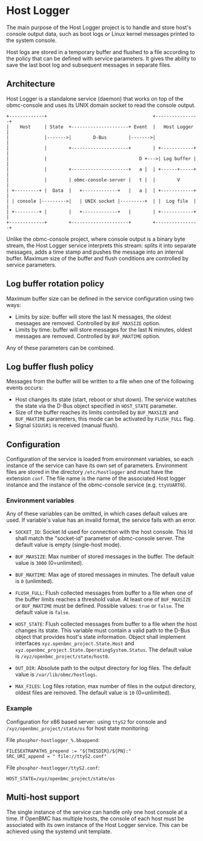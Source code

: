 # Host Logger

The main purpose of the Host Logger project is to handle and store host's
console output data, such as boot logs or Linux kernel messages printed to the
system console.

Host logs are stored in a temporary buffer and flushed to a file according to
the policy that can be defined with service parameters. It gives the ability to
save the last boot log and subsequent messages in separate files.

## Architecture

Host Logger is a standalone service (daemon) that works on top of the
obmc-console and uses its UNIX domain socket to read the console output.

```
+-------------+                                       +----------------+
|    Host     | State  +---------------------+ Event  |   Host Logger  |
|             |------->|        D-Bus        |------->|                |
|             |        +---------------------+        | +------------+ |
|             |                                  D +--->| Log buffer | |
|             |        +---------------------+   a |  | +------+-----+ |
|             |        | obmc-console-server |   t |  |        V       |
| +---------+ |  Data  |   +-------------+   |   a |  | +------------+ |
| | console |--------->|   | UNIX socket |---------+  | |  Log file  | |
| +---------+ |        |   +-------------+   |        | +------------+ |
+-------------+        +---------------------+        +----------------+
```

Unlike the obmc-console project, where console output is a binary byte stream,
the Host Logger service interprets this stream: splits it into separate
messages, adds a time stamp and pushes the message into an internal buffer.
Maximum size of the buffer and flush conditions are controlled by service
parameters.

## Log buffer rotation policy

Maximum buffer size can be defined in the service configuration using two ways:
- Limits by size: buffer will store the last N messages, the oldest messages are
  removed. Controlled by `BUF_MAXSIZE` option.
- Limits by time: buffer will store messages for the last N minutes, oldest
  messages are removed. Controlled by `BUF_MAXTIME` option.

Any of these parameters can be combined.

## Log buffer flush policy

Messages from the buffer will be written to a file when one of the following
events occurs:
- Host changes its state (start, reboot or shut down). The service watches the
  state via the D-Bus object specified in `HOST_STATE` parameter.
- Size of the buffer reaches its limits controlled by `BUF_MAXSIZE` and
  `BUF_MAXTIME` parameters, this mode can be activated by `FLUSH_FULL` flag.
- Signal `SIGUSR1` is received (manual flush).

## Configuration

Configuration of the service is loaded from environment variables, so each
instance of the service can have its own set of parameters.
Environment files are stored in the directory `/etc/hostlogger` and must have
the extension `conf`. The file name is the name of the associated Host logger
instance and the instance of the obmc-console service (e.g. `ttyVUART0`).

### Environment variables

Any of these variables can be omitted, in which cases default values are used.
If variable's value has an invalid format, the service fails with an error.

- `SOCKET_ID`: Socket Id used for connection with the host console. This Id
  shall match the "socket-id" parameter of obmc-console server.
  The default value is empty (single-host mode).

- `BUF_MAXSIZE`: Max number of stored messages in the buffer. The default value
  is `3000` (0=unlimited).

- `BUF_MAXTIME`: Max age of stored messages in minutes. The default value is
  `0` (unlimited).

- `FLUSH_FULL`: Flush collected messages from buffer to a file when one of the
  buffer limits reaches a threshold value. At least one of `BUF_MAXSIZE` or
  `BUF_MAXTIME` must be defined. Possible values: `true` or `false`. The default
  value is `false`.

- `HOST_STATE`: Flush collected messages from buffer to a file when the host
  changes its state. This variable must contain a valid path to the D-Bus object
  that provides host's state information. Object shall implement interfaces
  `xyz.openbmc_project.State.Host` and `xyz.openbmc_project.State.OperatingSystem.Status`.
  The default value is `/xyz/openbmc_project/state/host0`.

- `OUT_DIR`: Absolute path to the output directory for log files. The default
  value is `/var/lib/obmc/hostlogs`.

- `MAX_FILES`: Log files rotation, max number of files in the output directory,
  oldest files are removed. The default value is `10` (0=unlimited).

### Example

Configuration for x86 based server: using `ttyS2` for console and
`/xyz/openbmc_project/state/os` for host state monitoring.

File `phosphor-hostlogger_%.bbappend`:
```
FILESEXTRAPATHS_prepend := "${THISDIR}/${PN}:"
SRC_URI_append = " file://ttyS2.conf"
```

File `phosphor-hostlogger/ttyS2.conf`:
```
HOST_STATE=/xyz/openbmc_project/state/os
```

## Multi-host support

The single instance of the service can handle only one host console at a time.
If OpenBMC has multiple hosts, the console of each host must be associated with
its own instance of the Host Logger service. This can be achieved using the
systemd unit template.
